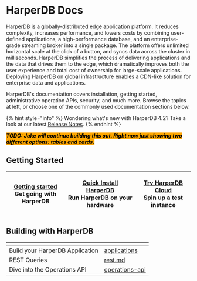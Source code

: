 # HarperDB Docs

HarperDB is a globally-distributed edge application platform. It reduces complexity, increases performance, and lowers costs by combining user-defined applications, a high-performance database, and an enterprise-grade streaming broker into a single package. The platform offers unlimited horizontal scale at the click of a button, and syncs data across the cluster in milliseconds. HarperDB simplifies the process of delivering applications and the data that drives them to the edge, which dramatically improves both the user experience and total cost of ownership for large-scale applications. Deploying HarperDB on global infrastructure enables a CDN-like solution for enterprise data and applications.

HarperDB's documentation covers installation, getting started, administrative operation APIs, security, and much more. Browse the topics at left, or choose one of the commonly used documentation sections below.

{% hint style="info" %}
Wondering what's new with HarperDB 4.2? Take a look at our latest [Release Notes](in-the-weeds/release-notes/4.tucker/4.2.0.md#harperdb-4.2.0).&#x20;
{% endhint %}

_<mark style="background-color:orange;">**TODO: Jake will continue building this out. Right now just showing two different options: tables and cards.**</mark>_

## Getting Started

| <p><a href="README (1).md">Getting started</a><br>Get going with HarperDB</p> | <p><a href="deployments/install-harperdb/">Quick Install HarperDB</a><br>Run HarperDB on your hardware</p> | <p><a href="deployments/harperdb-cloud/">Try HarperDB Cloud</a><br>Spin up a test instance</p> |
| ----------------------------------------------------------------------------- | ---------------------------------------------------------------------------------------------------------- | ---------------------------------------------------------------------------------------------- |

## Building with HarperDB

<table data-view="cards"><thead><tr><th></th><th data-hidden data-card-target data-type="content-ref"></th></tr></thead><tbody><tr><td>Build your HarperDB Application</td><td><a href="developers/applications/">applications</a></td></tr><tr><td>REST Queries</td><td><a href="developers/rest.md">rest.md</a></td></tr><tr><td>Dive into the Operations API</td><td><a href="developers/operations-api/">operations-api</a></td></tr></tbody></table>
